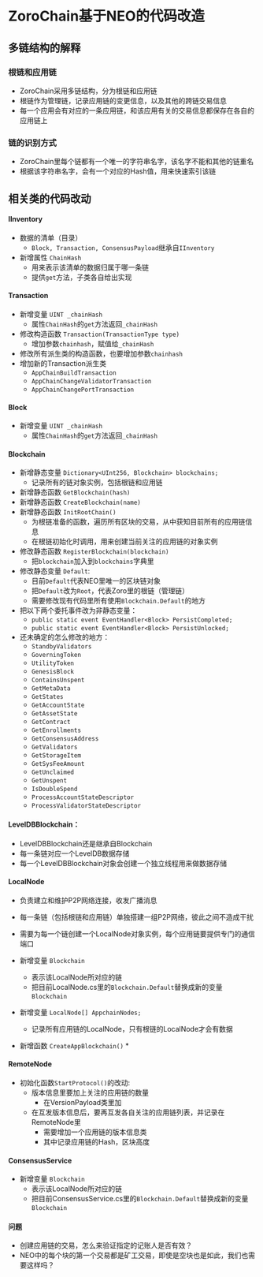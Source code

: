 # ZoroChain基于NEO的代码改造
## 多链结构的解释
### 根链和应用链
* ZoroChain采用多链结构，分为根链和应用链
* 根链作为管理链，记录应用链的变更信息，以及其他的跨链交易信息
* 每一个应用会有对应的一条应用链，和该应用有关的交易信息都保存在各自的应用链上
### 链的识别方式
* ZoroChain里每个链都有一个唯一的字符串名字，该名字不能和其他的链重名
* 根据该字符串名字，会有一个对应的Hash值，用来快速索引该链
## 相关类的代码改动
#### IInventory
* 数据的清单（目录）
  * `Block, Transaction, ConsensusPayload`继承自`IInventory`
* 新增属性 `ChainHash`
  * 用来表示该清单的数据归属于哪一条链
  * 提供`get`方法，子类各自给出实现

#### Transaction
* 新增变量 `UINT _chainHash`
  * 属性`ChainHash`的`get`方法返回`_chainHash`
* 修改构造函数 `Transaction(TransactionType type)`
  * 增加参数`chainhash`，赋值给`_chainHash`
* 修改所有派生类的构造函数，也要增加参数`chainhash`
* 增加新的Transaction派生类
  * `AppChainBuildTransaction`
  * `AppChainChangeValidatorTransaction`
  * `AppChainChangePortTransaction`

#### Block
* 新增变量 `UINT _chainHash`
  * 属性`ChainHash`的`get`方法返回`_chainHash`

#### Blockchain
* 新增静态变量 `Dictionary<UInt256, Blockchain> blockchains;`
  * 记录所有的链对象实例，包括根链和应用链
* 新增静态函数 `GetBlockchain(hash)`
* 新增静态函数 `CreateBlockchain(name)`
* 新增静态函数 `InitRootChain()`
  * 为根链准备的函数，遍历所有区块的交易，从中获知目前所有的应用链信息
  * 在根链初始化时调用，用来创建当前关注的应用链的对象实例
* 修改静态函数 `RegisterBlockchain(blockchain)`
  * 把`blockchain`加入到`blockchains`字典里
* 修改静态变量 `Default`:
  * 目前`Default`代表NEO里唯一的区块链对象
  * 把`Default`改为`Root`，代表Zoro里的根链（管理链）
  * 需要修改现有代码里所有使用`Blockchain.Default`的地方
* 把以下两个委托事件改为非静态变量：
  * `public static event EventHandler<Block> PersistCompleted;`
  * `public static event EventHandler<Block> PersistUnlocked;`
* 还未确定的怎么修改的地方： 
  * `StandbyValidators`
  * `GoverningToken`
  * `UtilityToken`
  * `GenesisBlock`
  * `ContainsUnspent`
  * `GetMetaData`
  * `GetStates`
  * `GetAccountState`
  * `GetAssetState`
  * `GetContract`
  * `GetEnrollments`
  * `GetConsensusAddress`
  * `GetValidators`
  * `GetStorageItem`
  * `GetSysFeeAmount`
  * `GetUnclaimed`
  * `GetUnspent`
  * `IsDoubleSpend`
  * `ProcessAccountStateDescriptor`
  * `ProcessValidatorStateDescriptor`
#### LevelDBBlockchain：
* LevelDBBlockchain还是继承自Blockchain
* 每一条链对应一个LevelDB数据存储
* 每一个LevelDBBlockchain对象会创建一个独立线程用来做数据存储
  
#### LocalNode
* 负责建立和维护P2P网络连接，收发广播消息
* 每一条链（包括根链和应用链）单独搭建一组P2P网络，彼此之间不造成干扰
* 需要为每一个链创建一个LocalNode对象实例，每个应用链要提供专门的通信端口

* 新增变量 `Blockchain`
  * 表示该LocalNode所对应的链
  * 把目前LocalNode.cs里的`Blockchain.Default`替换成新的变量`Blockchain`

* 新增变量 `LocalNode[] AppchainNodes;`
  * 记录所有应用链的LocalNode，只有根链的LocalNode才会有数据
* 新增函数 `CreateAppBlockchain()`
  * 

#### RemoteNode
* 初始化函数`StartProtocol()`的改动:
  * 版本信息里要加上关注的应用链的数量
    * 在VersionPayload类里加
  * 在互发版本信息后，要再互发各自关注的应用链列表，并记录在RemoteNode里
    * 需要增加一个应用链的版本信息类
    * 其中记录应用链的Hash，区块高度
    

#### ConsensusService
* 新增变量 `Blockchain`
  * 表示该LocalNode所对应的链
  * 把目前ConsensusService.cs里的`Blockchain.Default`替换成新的变量`Blockchain`


#### 问题
* 创建应用链的交易，怎么来验证指定的记账人是否有效？
* NEO中的每个块的第一个交易都是矿工交易，即使是空块也是如此，我们也需要这样吗？